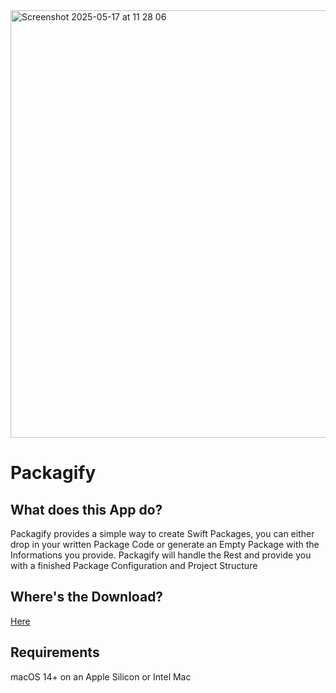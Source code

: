 <img width="684" alt="Screenshot 2025-05-17 at 11 28 06" src="https://github.com/user-attachments/assets/04f90b59-6bc5-460f-a6b0-f95032c575d6" />

# Packagify

## What does this App do?
Packagify provides a simple way to create Swift Packages, you can either drop in your written Package Code or generate an Empty Package with the Informations you provide. Packagify will handle the Rest and provide you with a finished Package Configuration and Project Structure

## Where's the Download?
[Here](https://github.com/timi2506/Packagify/releases/latest)

## Requirements
macOS 14+ on an Apple Silicon or Intel Mac

